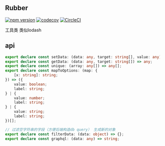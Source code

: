 ## Rubber 

[![npm version](https://badge.fury.io/js/rubber-util.svg)](https://badge.fury.io/js/rubber-util)
[![codecov](https://codecov.io/gh/YardWill/rubber/branch/master/graph/badge.svg)](https://codecov.io/gh/YardWill/rubber)
[![CircleCI](https://circleci.com/gh/YardWill/rubber.svg?style=svg)](https://circleci.com/gh/YardWill/rubber)

工具类 类似lodash

## api

```typescript
export declare const setData: (data: any, target: string[], value: any) => any;
export declare const getData: (data: any, target: string[]) => any;
export declare const unique: (array: any[]) => any[];
export declare const mapToOptions: (map: {
    [x: string]: string;
}) => ({
    value: boolean;
    label: string;
} | {
    value: number;
    label: string;
} | {
    value: string;
    label: string;
})[];

// 过滤空字符串的字段（方便后端构造db query） 生成新的对象
export declare const filterData: (data: object) => {};
export declare const graphql: (data: any) => string;
```